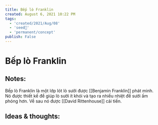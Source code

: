 ```yaml
---
title: Bếp lò Franklin
created: August 6, 2021 10:22 PM
tags:
  - 'created/2021/Aug/08'
  - 'seed🥜'
  - 'permanent/concept'
publish: False
---
```

# Bếp lò Franklin

## Notes:
Bếp lò Franklin là một lớp lót lò sưởi  được [[Benjamin Franklin]] phát minh. Nó được thiết kế để giúp lò sưởi ít khói và tạo ra nhiều nhiệt để sưởi ấm phóng hơn. Về sau nó được [[David Rittenhouse]] cải tiến.

## Ideas & thoughts:
